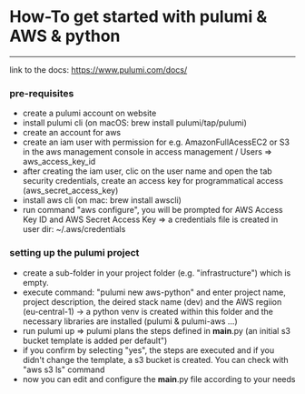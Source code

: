 # How-To get started with pulumi & AWS & python
---
link to the docs: https://www.pulumi.com/docs/

### pre-requisites
- create a pulumi account on website
- install pulumi cli (on macOS: brew install pulumi/tap/pulumi)
- create an account for aws
- create an iam user with permission for e.g. AmazonFullAcessEC2 or S3 in the aws management console in access management / Users => aws_access_key_id
- after creating the iam user, clic on the user name and open the tab security credentials, create an access key for programmatical access (aws_secret_access_key)
- install aws cli (on mac: brew install awscli)
- run command "aws configure", you will be prompted for AWS Access Key ID and AWS Secret Access Key => a credentials file is created in user dir: ~/.aws/credentials
   
### setting up the pulumi project

- create a sub-folder in your project folder (e.g. "infrastructure") which is empty.
- execute command: "pulumi new aws-python" and enter project name, project description, the deired stack name (dev) and the AWS regiion (eu-central-1) -> a python venv is created within this folder and the necessary libraries are installed (pulumi & pulumi-aws ...)
- run pulumi up => pulumi plans the steps defined in __main__.py (an initial s3 bucket template is added per default")
- if you confirm by selecting "yes", the steps are executed and if you didn't change the template, a s3 bucket is created. You can check with "aws s3 ls" command
- now you can edit and configure the __main__.py file according to your needs

